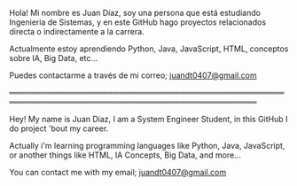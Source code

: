Hola! Mi nombre es Juan Díaz, soy una persona que está estudiando Ingenieria de Sistemas, y en este GitHub hago proyectos relacionados directa o indirectamente a la
carrera.

Actualmente estoy aprendiendo Python, Java, JavaScript, HTML, conceptos sobre IA, Big Data, etc...

Puedes contactarme a través de mi correo; juandt0407@gmail.com

═══════════════════════════════════════════════════════════════════════════════════════════════

Hey! My name is Juan Diaz, I am a System Engineer Student, in this GitHub I do project 'bout my career.

Actually i'm learning programming languages like Python, Java, JavaScript, or another things like HTML, IA Concepts, Big Data, and more...

You can contact me with my email; juandt0407@gmail.com
